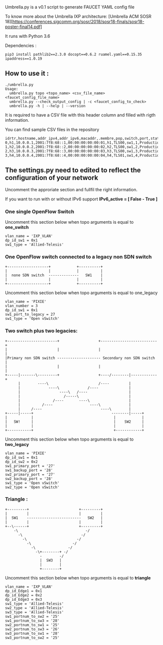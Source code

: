 Umbrella.py is a v0.1 script to generate FAUCET YAML config file  

To know more about the Umbrella IXP architecture: [Umbrella ACM SOSR 18][https://conferences.sigcomm.org/sosr/2018/sosr18-finals/sosr18-poster-final14.pdf]

It runs with Python 3.6 

Dependencies :

```
pip3 install pathlib2==2.3.0 docopt==0.6.2 ruamel.yaml==0.15.35 ipaddress==1.0.19
```


## How to use it :
```
./umbrella.py
Usage:
  umbrella.py topo <topo_name> <csv_file_name> <faucet_config_file_name>
  umbrella.py --check_output_config | -c <faucet_config_to_check>
  umbrella.py -h | --help | --version
```
It is required to have a CSV file with this header column and filled with rigth information. 

You can find sample CSV files in the repository

```
idrtr,hostname,addr_ipv4,addr_ipv6,macaddr,.membre,pop,switch,port,status
0,h1,10.0.0.1,2001:7f8:68::1,00:00:00:00:00:01,h1,TLS00,sw1,1,Production
1,h2,10.0.0.2,2001:7f8:68::2,00:00:00:00:00:02,h2,TLS00,sw1,2,Production
2,h3,10.0.0.3,2001:7f8:68::3,00:00:00:00:00:03,h3,TLS00,sw1,3,Production
3,h4,10.0.0.4,2001:7f8:68::4,00:00:00:00:00:04,h4,TLS01,sw1,4,Production
```

## The settings.py need to edited to reflect the configuration of your network 

Uncomment the approriate section and fullfil the right information. 

If you want to run with or without IPv6 support
**IPv6_active = [ False - True ]**

### One single OpenFlow Switch 

Uncomment this section below when topo arguments is equal to **one_switch**

```
vlan_name = 'IXP_VLAN'
dp_id_sw1 = 0x1
sw1_type = 'Allied-Telesis'
```

### One OpenFlow switch connected to a legacy non SDN switch

```
+-------------------+            +----------+
|                   |            |          |
|  none SDN switch  --------------   SW1    |
|                   |            |          |
+-------------------+            +----------+
```

Uncomment this section below when topo arguments is equal to one_legacy

```
vlan_name = 'PIXIE'
vlan_number = 3
dp_id_sw1 = 0x1
sw1_port_to_legacy = 27
sw1_type = 'Open vSwitch'
```

### Two switch plus two legacies:

```
+-----------------------+                  +--------------------------+
|                       |                  |                          |
|Primary non SDN switch -------------------- Secondary non SDN switch |
|                       |                  |                          |
+-----|-------\---------+                  +----/--------|------------+
      |        ----\                       /----         |             
      |             ----\             /----              |             
      |                  ----\   /----                   |             
      |                    /-----\                       |             
      |               /----       ----\                  |             
      |          /----                 ----\             |             
      |     /----                           ----\        |             
+-----|-----+                                    --------|-----+       
|           |                                     |            |       
|   SW!     |                                     |    SW2     |       
|           |                                     |            |       
+-----------+                                     +------------+       
```

Uncomment this section below when topo  arguments is equal to **two_legacy**
```
vlan_name = 'PIXIE'
dp_id_sw1 = 0x1
dp_id_sw2 = 0x2
sw1_primary_port = '27'
sw1_backup_port = '28'
sw2_primary_port = '27'
sw2_backup_port = '28'
sw1_type = 'Open vSwitch'
sw2_type = 'Open vSwitch'
```

### Triangle :
```
+---------+                       +---------+
|         |                       |         |
|  SW1    -------------------------   SW2   |
|         |                       |         |
+--\------+                       +---------+
    -\                               -/      
      -\                           -/        
        -\                       -/          
          -\                   -/            
            -\               -/              
              -\+--------+ -/                
                -        -/                  
                |  SW3   |                   
                |        |                   
                +--------+                   
```

Uncomment this section below when topo  arguments is equal to **triangle**

```
vlan_name = 'IXP_VLAN'
dp_id_Edge1 = 0x1
dp_id_Edge2 = 0x2
dp_id_Edge3 = 0x3
sw1_type = 'Allied-Telesis'
sw2_type = 'Allied-Telesis'
sw3_type = 'Allied-Telesis'
sw1_portnum_to_sw2 = '25'
sw1_portnum_to_sw3 = '28'
sw2_portnum_to_sw1 = '25'
sw2_portnum_to_sw3 = '26'
sw3_portnum_to_sw1 = '28'
sw3_portnum_to_sw2 = '25'
```
